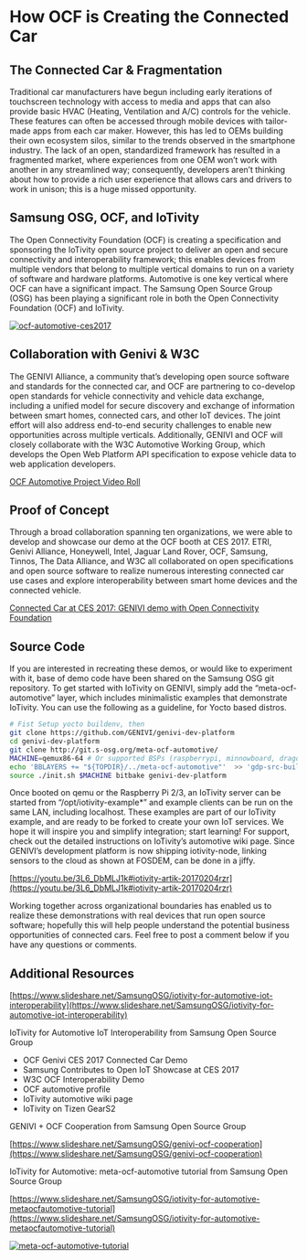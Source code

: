 # How OCF is Creating the Connected Car #

## The Connected Car & Fragmentation ##

Traditional car manufacturers have begun including early iterations of touchscreen technology with access to media and apps that can also provide basic HVAC (Heating, Ventilation and A/C) controls for the vehicle. These features can often be accessed through mobile devices with tailor-made apps from each car maker. However, this has led to OEMs building their own ecosystem silos, similar to the trends observed in the smartphone industry. The lack of an open, standardized framework has resulted in a fragmented market, where experiences from one OEM won’t work with another in any streamlined way; consequently, developers aren’t thinking about how to provide a rich user experience that allows cars and drivers to work in unison; this is a huge missed opportunity.


## Samsung OSG, OCF, and IoTivity ##

The Open Connectivity Foundation (OCF) is creating a specification and sponsoring the IoTivity open source project to deliver an open and secure connectivity and interoperability framework; this enables devices from multiple vendors that belong to multiple vertical domains to run on a variety of software and hardware platforms. Automotive is one key vertical where OCF can have a significant impact. The Samsung Open Source Group (OSG) has been playing a significant role in both the Open Connectivity Foundation (OCF) and IoTivity.

[![ocf-automotive-ces2017](https://i1.ytimg.com/vi/3d0uZE6lHvo/hqdefault.jpg)](https://youtu.be/3d0uZE6lHvo# "[CES 2017] Samsung Contributes to Open IoT Showcase at CES 2017")


## Collaboration with Genivi & W3C ## 

The GENIVI Alliance, a community that’s developing open source software and standards for the connected car, and OCF are partnering to co-develop open standards for vehicle connectivity and vehicle data exchange, including a unified model for secure discovery and exchange of information between smart homes, connected cars, and other IoT devices. The joint effort will also address end-to-end security challenges to enable new opportunities across multiple verticals. Additionally, GENIVI and OCF will  closely collaborate with the W3C Automotive Working Group, which develops the Open Web Platform API specification to expose vehicle data to web application developers.

[OCF Automotive Project Video Roll](https://youtu.be/-iYD0cZA9to#)

## Proof of Concept ##

Through a broad collaboration spanning ten organizations, we were able to develop and showcase our demo at the OCF booth at CES 2017.  ETRI, Genivi Alliance, Honeywell, Intel, Jaguar Land Rover, OCF, Samsung, Tinnos, The Data Alliance, and W3C all collaborated on open specifications and open source software to realize numerous interesting connected car use cases and explore interoperability between smart home devices and the connected vehicle.


[Connected Car at CES 2017: GENIVI demo with Open Connectivity Foundation](https://youtu.be/YOzuwtA9OW4#)


## Source Code ##

If you are interested in recreating these demos, or would like to experiment with it, base of demo code have been shared on the Samsung OSG git repository. To get started with IoTivity on GENIVI, simply add the “meta-ocf-automotive” layer, which includes minimalistic examples that demonstrate IoTivity. You can use the following as a guideline, for Yocto based distros.

```sh
# Fist Setup yocto buildenv, then
git clone https://github.com/GENIVI/genivi-dev-platform 
cd genivi-dev-platform 
git clone http://git.s-osg.org/meta-ocf-automotive/ 
MACHINE=qemux86-64 # Or supported BSPs (raspberrypi, minnowboard, dragonboard...)
echo 'BBLAYERS += "${TOPDIR}/../meta-ocf-automotive"'  >> 'gdp-src-build/conf/templates/bblayers.inc' 
source ./init.sh $MACHINE bitbake genivi-dev-platform
```

Once booted on qemu or the Raspberry Pi 2/3, an IoTivity server can be started from “/opt/iotivity-example*” and example clients can be run on the same LAN, including localhost. These examples are part of our IoTivity example, and are ready to be forked to create your own IoT services. We hope it will inspire you and simplify integration; start learning! For support, check out the detailed instructions on IoTivity’s automotive wiki page. Since GENIVI’s development platform is now shipping iotivity-node, linking sensors to the cloud as shown at FOSDEM, can be done in a jiffy.


[https://youtu.be/3L6_DbMLJ1k#iotivity-artik-20170204rzr](https://youtu.be/3L6_DbMLJ1k#iotivity-artik-20170204rzr)

Working together across organizational boundaries has enabled us to realize these demonstrations with real devices that run open source software; hopefully this will help people understand the potential business opportunities of connected cars. Feel free to post a comment below if you have any questions or comments.


## Additional Resources ##

[https://www.slideshare.net/SamsungOSG/iotivity-for-automotive-iot-interoperability](https://www.slideshare.net/SamsungOSG/iotivity-for-automotive-iot-interoperability)

IoTivity for Automotive IoT Interoperability from Samsung Open Source Group

* OCF Genivi CES 2017 Connected Car Demo
* Samsung Contributes to Open IoT Showcase at CES 2017
* W3C OCF Interoperability Demo
* OCF automotive profile
* IoTivity automotive wiki page
* IoTivity on Tizen GearS2

GENIVI + OCF Cooperation from Samsung Open Source Group

[https://www.slideshare.net/SamsungOSG/genivi-ocf-cooperation](https://www.slideshare.net/SamsungOSG/genivi-ocf-cooperation)


IoTivity for Automotive: meta-ocf-automotive tutorial from Samsung Open Source Group 

[https://www.slideshare.net/SamsungOSG/iotivity-for-automotive-metaocfautomotive-tutorial](https://www.slideshare.net/SamsungOSG/iotivity-for-automotive-metaocfautomotive-tutorial)

[![meta-ocf-automotive-tutorial](https://image.slidesharecdn.com/meta-ocf-automotive-20170531rzr-170531151433/95/iotivity-for-automotive-metaocfautomotive-tutorial-1-638.jpg)](https://www.slideshare.net/SamsungOSG/iotivity-for-automotive-metaocfautomotive-tutorial)
